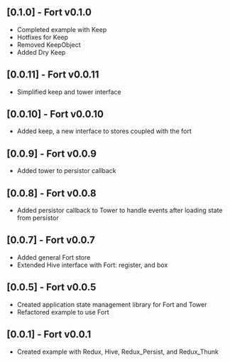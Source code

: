 ## [0.1.0] - Fort v0.1.0

* Completed example with Keep
* Hotfixes for Keep
* Removed KeepObject
* Added Dry Keep

## [0.0.11] - Fort v0.0.11

* Simplified keep and tower interface

## [0.0.10] - Fort v0.0.10

* Added keep, a new interface to stores coupled with the fort

## [0.0.9] - Fort v0.0.9

* Added tower to persistor callback

## [0.0.8] - Fort v0.0.8

* Added persistor callback to Tower to handle events after loading state from persistor

## [0.0.7] - Fort v0.0.7

* Added general Fort store
* Extended Hive interface with Fort: register, and box

## [0.0.5] - Fort v0.0.5

* Created application state management library for Fort and Tower
* Refactored example to use Fort

## [0.0.1] - Fort v0.0.1

* Created example with Redux, Hive, Redux_Persist, and Redux_Thunk


